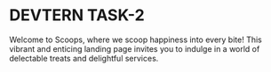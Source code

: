 # DEVTERN  TASK-2
Welcome to Scoops, where we scoop happiness into every bite! This vibrant and enticing landing page invites you to indulge in a world of delectable treats and delightful services.


